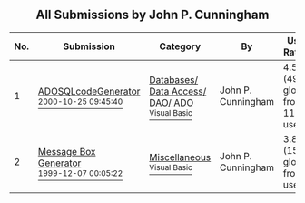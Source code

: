 ﻿<div align="center">

## All Submissions by John P\. Cunningham

</div>

No.  | Submission | Category | By   | User Rating
---- | ---------- | -------- | ---- | -----------
1 | [ADOSQLcodeGenerator<br /><sup>2000-10-25 09:45:40</sup>](https://github.com/Planet-Source-Code/john-p-cunningham-adosqlcodegenerator__1-12316) | [Databases/ Data Access/ DAO/ ADO<br /><sup>Visual Basic</sup>](../ByCategory/databases-data-access-dao-ado__1-6.md) | John P\. Cunningham | 4.5 (49 globes from 11 users)
2 | [Message Box Generator<br /><sup>1999-12-07 00:05:22</sup>](https://github.com/Planet-Source-Code/john-p-cunningham-message-box-generator__1-9811) | [Miscellaneous<br /><sup>Visual Basic</sup>](../ByCategory/miscellaneous__1-1.md) | John P\. Cunningham | 3.8 (15 globes from 4 users)
